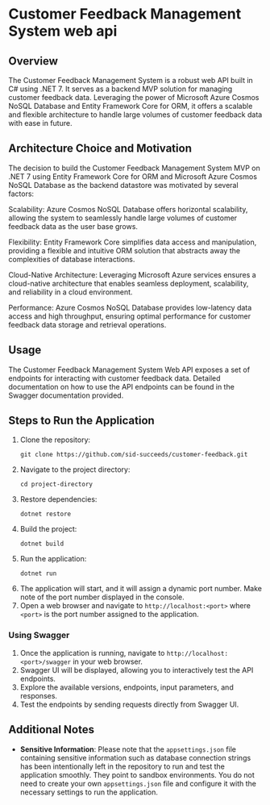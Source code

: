 # Customer Feedback Management System web api

## Overview

The Customer Feedback Management System is a robust web API built in C# using .NET 7. It serves as a backend MVP solution for managing customer feedback data. Leveraging the power of Microsoft Azure Cosmos NoSQL Database and Entity Framework Core for ORM, it offers a scalable and flexible architecture to handle large volumes of customer feedback data with ease in future. 

## Architecture Choice and Motivation

The decision to build the Customer Feedback Management System MVP on .NET 7 using Entity Framework Core for ORM and Microsoft Azure Cosmos NoSQL Database as the backend datastore was motivated by several factors:

Scalability: Azure Cosmos NoSQL Database offers horizontal scalability, allowing the system to seamlessly handle large volumes of customer feedback data as the user base grows.

Flexibility: Entity Framework Core simplifies data access and manipulation, providing a flexible and intuitive ORM solution that abstracts away the complexities of database interactions.

Cloud-Native Architecture: Leveraging Microsoft Azure services ensures a cloud-native architecture that enables seamless deployment, scalability, and reliability in a cloud environment.

Performance: Azure Cosmos NoSQL Database provides low-latency data access and high throughput, ensuring optimal performance for customer feedback data storage and retrieval operations.

## Usage
The Customer Feedback Management System Web API exposes a set of endpoints for interacting with customer feedback data. Detailed documentation on how to use the API endpoints can be found in the Swagger documentation provided.

## Steps to Run the Application

1. Clone the repository:
   ```
   git clone https://github.com/sid-succeeds/customer-feedback.git
   ```
2. Navigate to the project directory:
   ```
   cd project-directory
   ```
3. Restore dependencies:
   ```
   dotnet restore
   ```
4. Build the project:
   ```
   dotnet build
   ```
5. Run the application:
   ```
   dotnet run
   ```
6. The application will start, and it will assign a dynamic port number. Make note of the port number displayed in the console.
7. Open a web browser and navigate to `http://localhost:<port>` where `<port>` is the port number assigned to the application.

### Using Swagger

1. Once the application is running, navigate to `http://localhost:<port>/swagger` in your web browser.
2. Swagger UI will be displayed, allowing you to interactively test the API endpoints.
3. Explore the available versions, endpoints, input parameters, and responses.
4. Test the endpoints by sending requests directly from Swagger UI.

## Additional Notes

- **Sensitive Information**: Please note that the `appsettings.json` file containing sensitive information such as database connection strings has been intentionally left in the repository to run and test the application smoothly. They point to sandbox environments. You do not need to create your own `appsettings.json` file and configure it with the necessary settings to run the application.


